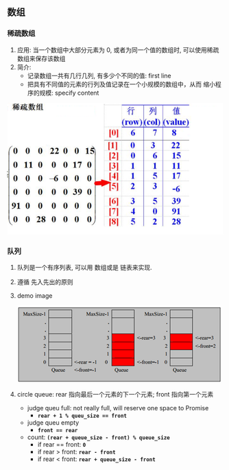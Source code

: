 ## 数组

### 稀疏数组

1. 应用: 当一个数组中大部分元素为 0, 或者为同一个值的数组时, 可以使用稀疏数组来保存该数组
2. 简介:
   - 记录数组一共有几行几列, 有多少个不同的值: first line
   - 把具有不同值的元素的行列及值记录在一个小规模的数组中，从而 缩小程序的规模: specify content

![avatar](/static/image/data-struct/sparse-array.png)

### 队列

1. 队列是一个有序列表, 可以用 数组或是 链表来实现.
2. 遵循 先入先出的原则
3. demo image

   ![avatar](/static/image/data-struct/array-queue.png)

4. circle queue: rear 指向最后一个元素的下一个元素; front 指向第一个元素

   - judge queu full: not really full, will reserve one space to Promise
     - **`rear + 1 % queu_size == front`**
   - judge queu empty
     - **`front == rear`**
   - count: **`(rear + queue_size - front) % queue_size`**
     - if rear == front: **`0`**
     - if rear > front: **`rear - front`**
     - if rear < front: **`rear + queue_size - front`**
